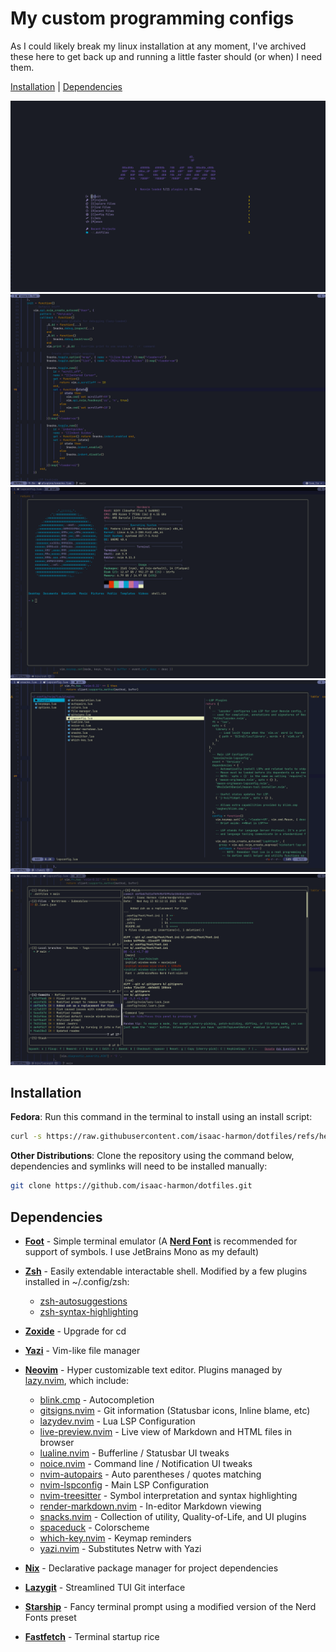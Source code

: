 # My custom programming configs
As I could likely break my linux installation at any moment, I've archived these here to get back up and running a little faster should (or when) I need them.

[Installation](#installation) | [Dependencies](#dependencies)

![Neovim Homepage](Assets/Homepage.png)
![Code Editor](Assets/Editor.png)
![Floating Terminal](Assets/Terminal.png)
![Yazi File Manager](Assets/File-Management.png)
![Lazygit Wrapper](Assets/Lazygit.png)

## Installation
**Fedora**: Run this command in the terminal to install using an install script:
```sh
curl -s https://raw.githubusercontent.com/isaac-harmon/dotfiles/refs/heads/main/install.sh | sh
```

**Other Distributions**: Clone the repository using the command below, dependencies and symlinks will need to be installed manually:
```sh
git clone https://github.com/isaac-harmon/dotfiles.git
```

## Dependencies
- [**Foot**](https://codeberg.org/dnkl/foot) - Simple terminal emulator (A [**Nerd Font**](https://www.nerdfonts.com/) is recommended for support of symbols. I use JetBrains Mono as my default)

- [**Zsh**](https://www.zsh.org/) - Easily extendable interactable shell. Modified by a few plugins installed in ~/.config/zsh:
    - [zsh-autosuggestions](https://github.com/zsh-users/zsh-autosuggestions)
    - [zsh-syntax-highlighting](https://github.com/zsh-users/zsh-syntax-highlighting)

- [**Zoxide**](https://github.com/ajeetdsouza/zoxide) - Upgrade for cd

- [**Yazi**](https://github.com/sxyazi/yazi) - Vim-like file manager

- [**Neovim**](https://neovim.io/) - Hyper customizable text editor. Plugins managed by [lazy.nvim](https://github.com/folke/lazy.nvim), which include:
    - [blink.cmp](https://github.com/saghen/blink.cmp) - Autocompletion
    - [gitsigns.nvim](https://github.com/lewis6991/gitsigns.nvim) - Git information (Statusbar icons, Inline blame, etc)
    - [lazydev.nvim](https://github.com/folke/lazydev.nvim) - Lua LSP Configuration
    - [live-preview.nvim](https://github.com/brianhuster/live-preview.nvim) - Live view of Markdown and HTML files in browser
    - [lualine.nvim](https://github.com/nvim-lualine/lualine.nvim) - Bufferline / Statusbar UI tweaks
    - [noice.nvim](https://github.com/folke/noice.nvim) - Command line / Notification UI tweaks
    - [nvim-autopairs](https://github.com/windwp/nvim-autopairs) - Auto parentheses / quotes matching
    - [nvim-lspconfig](https://github.com/neovim/nvim-lspconfig) - Main LSP Configuration
    - [nvim-treesitter](https://github.com/nvim-treesitter/nvim-treesitter) - Symbol interpretation and syntax highlighting
    - [render-markdown.nvim](https://github.com/MeanderingProgrammer/render-markdown.nvim) - In-editor Markdown viewing
    - [snacks.nvim](https://github.com/folke/snacks.nvim) - Collection of utility, Quality-of-Life, and UI plugins
    - [spaceduck](https://github.com/pineapplegiant/spaceduck) - Colorscheme
    - [which-key.nvim](https://github.com/folke/which-key.nvim) - Keymap reminders
    - [yazi.nvim](https://github.com/mikavilpas/yazi.nvim) - Substitutes Netrw with Yazi

- [**Nix**](https://nixos.org/) - Declarative package manager for project dependencies

- [**Lazygit**](https://github.com/jesseduffield/lazygit) - Streamlined TUI Git interface

- [**Starship**](https://starship.rs/) - Fancy terminal prompt using a modified version of the Nerd Fonts preset

- [**Fastfetch**](https://github.com/fastfetch-cli/fastfetch) - Terminal startup rice
